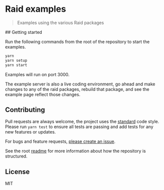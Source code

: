 
# Raid examples

> Examples using the various Raid packages

## Getting started

Run the following commands from the root of the repository to start the examples.

```sh
yarn
yarn setup
yarn start
```

Examples will run on port 3000.

The example server is also a live coding environment, go ahead and make changes to any of the raid packages, rebuild that package, and see the example page reflect those changes.

## Contributing

Pull requests are always welcome, the project uses the [standard](http://standardjs.com) code style. Please run `yarn test` to ensure all tests are passing and add tests for any new features or updates.

For bugs and feature requests, [please create an issue](https://github.com/mattstyles/raid/issues).

See the root [readme](https://github.com/mattstyles/raid) for more information about how the repository is structured.

## License

MIT
